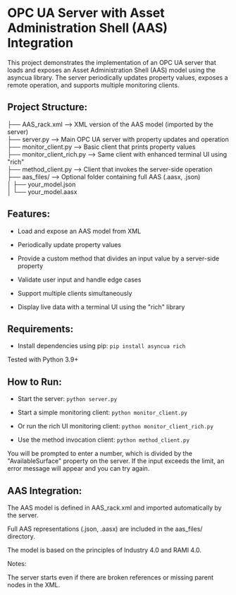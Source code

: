 # OPC UA Server with Asset Administration Shell (AAS) Integration

This project demonstrates the implementation of an OPC UA server that loads and exposes an Asset Administration Shell (AAS) model using the asyncua library. The server periodically updates property values, exposes a remote operation, and supports multiple monitoring clients.

## Project Structure:


├── AAS_rack.xml --> XML version of the AAS model (imported by the server)  
├── server.py --> Main OPC UA server with property updates and operation  
├── monitor_client.py --> Basic client that prints property values  
├── monitor_client_rich.py --> Same client with enhanced terminal UI using "rich"  
├── method_client.py --> Client that invokes the server-side operation  
├── aas_files/ --> Optional folder containing full AAS (.aasx, .json)  
│ ├── your_model.json  
│ └── your_model.aasx  

## Features:

- Load and expose an AAS model from XML

- Periodically update property values

- Provide a custom method that divides an input value by a server-side property

- Validate user input and handle edge cases

- Support multiple clients simultaneously

- Display live data with a terminal UI using the "rich" library

## Requirements:

- Install dependencies using pip: `pip install asyncua rich`

Tested with Python 3.9+

## How to Run:

- Start the server:
`python server.py`

- Start a simple monitoring client:
`python monitor_client.py`

- Or run the rich UI monitoring client:
`python monitor_client_rich.py`

- Use the method invocation client:
`python method_client.py`

You will be prompted to enter a number, which is divided by the "AvailableSurface" property on the server. If the input exceeds the limit, an error message will appear and you can try again.

## AAS Integration:

The AAS model is defined in AAS_rack.xml and imported automatically by the server.

Full AAS representations (.json, .aasx) are included in the aas_files/ directory.

The model is based on the principles of Industry 4.0 and RAMI 4.0.

Notes:

The server starts even if there are broken references or missing parent nodes in the XML.

